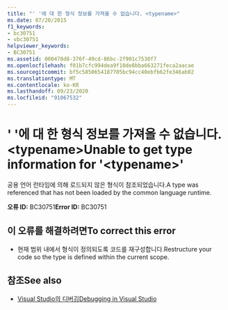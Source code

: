 ```yaml
---
title: "' '에 대 한 형식 정보를 가져올 수 없습니다. <typename>"
ms.date: 07/20/2015
f1_keywords:
- bc30751
- vbc30751
helpviewer_keywords:
- BC30751
ms.assetid: 000478d8-376f-49cd-86bc-2f901c7530f7
ms.openlocfilehash: f01b7cfc994dea9f18de8bba663271feca2aacae
ms.sourcegitcommit: bf5c5850654187705bc94cc40ebfb62fe346ab02
ms.translationtype: MT
ms.contentlocale: ko-KR
ms.lasthandoff: 09/23/2020
ms.locfileid: "91067532"
---
```

# <a name="unable-to-get-type-information-for-typename"></a><span data-ttu-id="e9dcd-102">' '에 대 한 형식 정보를 가져올 수 없습니다. \<typename></span><span class="sxs-lookup"><span data-stu-id="e9dcd-102">Unable to get type information for '\<typename>'</span></span>

<span data-ttu-id="e9dcd-103">공용 언어 런타임에 의해 로드되지 않은 형식이 참조되었습니다.</span><span class="sxs-lookup"><span data-stu-id="e9dcd-103">A type was referenced that has not been loaded by the common language runtime.</span></span>  
  
 <span data-ttu-id="e9dcd-104">**오류 ID:** BC30751</span><span class="sxs-lookup"><span data-stu-id="e9dcd-104">**Error ID:** BC30751</span></span>  
  
## <a name="to-correct-this-error"></a><span data-ttu-id="e9dcd-105">이 오류를 해결하려면</span><span class="sxs-lookup"><span data-stu-id="e9dcd-105">To correct this error</span></span>  
  
- <span data-ttu-id="e9dcd-106">현재 범위 내에서 형식이 정의되도록 코드를 재구성합니다.</span><span class="sxs-lookup"><span data-stu-id="e9dcd-106">Restructure your code so the type is defined within the current scope.</span></span>  
  
## <a name="see-also"></a><span data-ttu-id="e9dcd-107">참조</span><span class="sxs-lookup"><span data-stu-id="e9dcd-107">See also</span></span>

- [<span data-ttu-id="e9dcd-108">Visual Studio의 디버깅</span><span class="sxs-lookup"><span data-stu-id="e9dcd-108">Debugging in Visual Studio</span></span>](/visualstudio/debugger/debugger-feature-tour)
